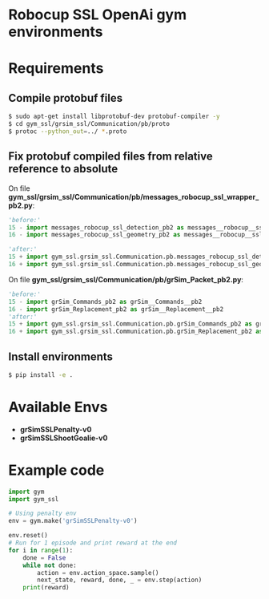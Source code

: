 # Robocup SSL OpenAi gym environments

# Requirements
## Compile protobuf files
```bash
$ sudo apt-get install libprotobuf-dev protobuf-compiler -y
$ cd gym_ssl/grsim_ssl/Communication/pb/proto
$ protoc --python_out=../ *.proto
```
## Fix protobuf compiled files from relative reference to absolute
On file **gym_ssl/grsim_ssl/Communication/pb/messages_robocup_ssl_wrapper_pb2.py**:


``` python
'before:'
15 - import messages_robocup_ssl_detection_pb2 as messages__robocup__ssl__detection__pb2
16 - import messages_robocup_ssl_geometry_pb2 as messages__robocup__ssl__geometry__pb2

'after:'
15 + import gym_ssl.grsim_ssl.Communication.pb.messages_robocup_ssl_detection_pb2 as messages__robocup__ssl__detection__pb2
16 + import gym_ssl.grsim_ssl.Communication.pb.messages_robocup_ssl_geometry_pb2 as messages__robocup__ssl__geometry__pb2
```

On file **gym_ssl/grsim_ssl/Communication/pb/grSim_Packet_pb2.py**:

``` python
'before:'
15 - import grSim_Commands_pb2 as grSim__Commands__pb2
16 - import grSim_Replacement_pb2 as grSim__Replacement__pb2
'after:'
15 + import gym_ssl.grsim_ssl.Communication.pb.grSim_Commands_pb2 as grSim__Commands__pb2
16 + import gym_ssl.grsim_ssl.Communication.pb.grSim_Replacement_pb2 as grSim__Replacement__pb2
```
## Install environments

```bash
$ pip install -e .
```
# Available Envs
- **grSimSSLPenalty-v0**
- **grSimSSLShootGoalie-v0**

# Example code
```python
import gym
import gym_ssl

# Using penalty env
env = gym.make('grSimSSLPenalty-v0')

env.reset()
# Run for 1 episode and print reward at the end
for i in range(1):
    done = False
    while not done:
        action = env.action_space.sample()
        next_state, reward, done, _ = env.step(action)
    print(reward)
```